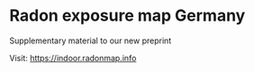 # Radon exposure map Germany

Supplementary material to our new preprint

Visit: https://indoor.radonmap.info

